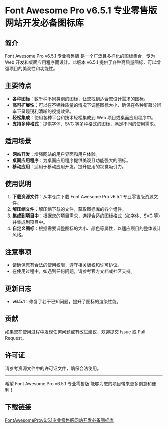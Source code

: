 # Font Awesome Pro v6.5.1 专业零售版 网站开发必备图标库

## 简介

Font Awesome Pro v6.5.1 专业零售版 是一个广泛且多样化的图标集合，专为 Web 开发和桌面应用程序而设计。此版本 v6.5.1 提供了各种高质量图标，可以增强项目的美观性和功能性。

## 主要特点

- **各种图标**：数千种不同类别的图标，让您找到适合您设计需求的图标。
- **高可扩展性**：可以在不牺牲质量的情况下调整图标大小，确保在各种屏幕分辨率下呈现锐利清晰的视觉效果。
- **轻松集成**：使用各种平台和技术轻松集成到 Web 项目或桌面应用程序中。
- **支持多种格式**：提供字体、SVG 等多种格式的图标，满足不同的使用需求。

## 适用场景

- **网站开发**：增强网站的用户界面和用户体验。
- **桌面应用程序**：为桌面应用程序提供美观且功能强大的图标。
- **移动应用**：适用于移动应用开发，提升应用的视觉吸引力。

## 使用说明

1. **下载资源文件**：从本仓库下载 Font Awesome Pro v6.5.1 专业零售版资源文件。
2. **解压缩文件**：解压缩下载的文件，获取图标库的各个组件。
3. **集成到项目中**：根据您的项目需求，选择合适的图标格式（如字体、SVG 等）并集成到项目中。
4. **自定义图标**：根据需要调整图标的大小、颜色等属性，以适应项目的整体设计风格。

## 注意事项

- 请确保您有合法的使用权限，遵守相关版权和许可协议。
- 在使用过程中，如遇到任何问题，请参考官方文档或社区支持。

## 更新日志

- **v6.5.1**：修复了若干已知问题，提升了图标的渲染性能。

## 贡献

如果您在使用过程中发现任何问题或有改进建议，欢迎提交 Issue 或 Pull Request。

## 许可证

请参考资源文件中的许可证文件，确保合法使用。

---

希望 Font Awesome Pro v6.5.1 专业零售版 能够为您的项目带来更多创意和便利！

## 下载链接

[FontAwesomeProv6.5.1专业零售版网站开发必备图标库](https://pan.quark.cn/s/51a4dd7bd75b)
